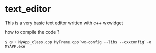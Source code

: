 # text_editor
This is a very basic text editor written with c++ wxwidget

how to compile the code ?

`$ g++ MyApp_class.cpp MyFrame.cpp` \``wx-config --libs --cxxconfig`\` `-o MYAPP.exe`
